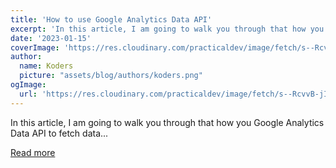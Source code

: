 ```yaml
---
title: 'How to use Google Analytics Data API'
excerpt: 'In this article, I am going to walk you through that how you Google Analytics Data API to fetch data...'
date: '2023-01-15'
coverImage: 'https://res.cloudinary.com/practicaldev/image/fetch/s--RcvvB-jI--/c_imagga_scale,f_auto,fl_progressive,h_420,q_auto,w_1000/https://dev-to-uploads.s3.amazonaws.com/uploads/articles/dmjutazxb9ygswt7vqtf.png'
author:
  name: Koders
  picture: "assets/blog/authors/koders.png"
ogImage:
  url: 'https://res.cloudinary.com/practicaldev/image/fetch/s--RcvvB-jI--/c_imagga_scale,f_auto,fl_progressive,h_420,q_auto,w_1000/https://dev-to-uploads.s3.amazonaws.com/uploads/articles/dmjutazxb9ygswt7vqtf.png'
---
```


In this article, I am going to walk you through that how you Google Analytics Data API to fetch data...

[Read more](https://dev.to/j471n/how-to-use-google-analytics-data-api-2133)
